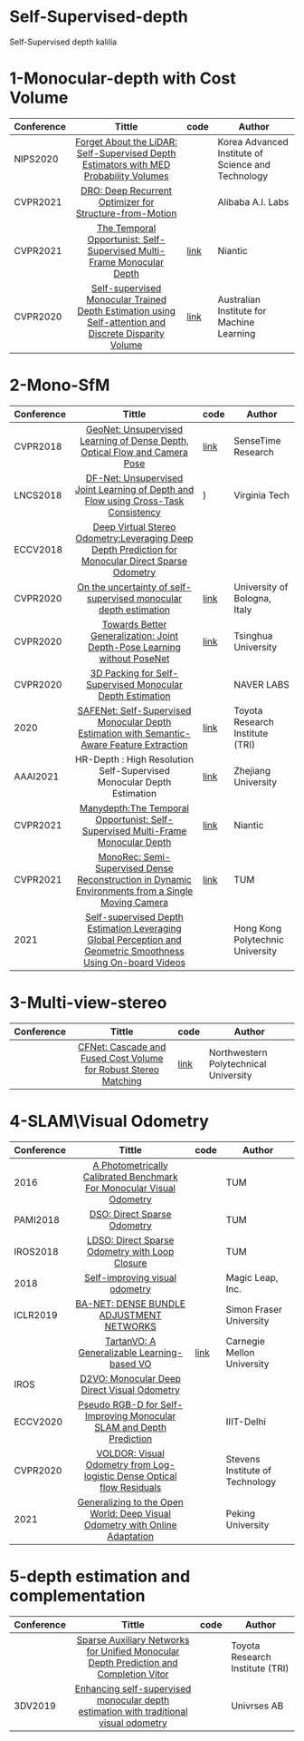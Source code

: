 # Self-Supervised-depth
Self-Supervised depth kalilia
# 1-Monocular-depth with Cost Volume
| Conference   |     Tittle                                                                              |code|Author|
|--------------|:------------------------------------------------------------------------------------------:|----|----|
|NIPS2020      | [ Forget About the LiDAR: Self-Supervised Depth Estimators with MED Probability Volumes](https://arxiv.org/pdf/2008.03633.pdf)  ||Korea Advanced Institute of Science and Technology|
| CVPR2021     |                 [DRO: Deep Recurrent Optimizer for Structure-from-Motion](https://arxiv.org/pdf/2103.13201.pdf)                 ||Alibaba A.I. Labs|
|CVPR2021     | [The Temporal Opportunist: Self-Supervised Multi-Frame Monocular Depth](https://arxiv.org/pdf/2104.14540.pdf)|[link](https://github.com/nianticlabs/manydepth)|Niantic|
|CVPR2020   |[Self-supervised Monocular Trained Depth Estimation using Self-attention and Discrete Disparity Volume](https://arxiv.org/pdf/2003.13951.pdf)|[link](https://github.com/sjsu-smart-lab/Self-supervised-Monocular-Trained-Depth-Estimation-using-Self-attention-and-Discrete-Disparity-Volum)|Australian Institute for Machine Learning|

# 2-Mono-SfM
| Conference   |     Tittle                                                                              |code|Author|
|--------------|:-------------------------------------------------------------------------------------------:|----|-----|
| CVPR2018    |[GeoNet: Unsupervised Learning of Dense Depth, Optical Flow and Camera Pose](http://arxiv.org/abs/1803.02276)                 |[link](https://github.com/yzcjtr/GeoNet)|SenseTime Research|
| LNCS2018    |[DF-Net: Unsupervised Joint Learning of Depth and Flow using Cross-Task Consistency](http://arxiv.org/abs/1809.01649)                 |)|Virginia Tech|
| ECCV2018    |                 [Deep Virtual Stereo Odometry:Leveraging Deep Depth Prediction for Monocular Direct Sparse Odometry](https://arxiv.org/pdf/1807.02570)                 ||
|CVPR2020   | [On the uncertainty of self-supervised monocular depth estimation](http://arxiv.org/abs/2005.06209)|[link](https://github.com/mattpoggi/mono-uncertainty)|University of Bologna, Italy|
|CVPR2020   | [Towards Better Generalization: Joint Depth-Pose Learning without PoseNet](http://arxiv.org/abs/2004.01314)|[link](https://github.com/B1ueber2y/TrianFlow)|Tsinghua University|
|CVPR2020   | [3D Packing for Self-Supervised Monocular Depth Estimation](http://arxiv.org/abs/1905.02693)||NAVER LABS|
|2020   | [SAFENet: Self-Supervised Monocular Depth Estimation with Semantic-Aware Feature Extraction](http://arxiv.org/abs/2010.02893)|[link](https://github.com/TRI-ML/packnet-sfm)|Toyota Research Institute (TRI)|
|AAAI2021|HR-Depth : High Resolution Self-Supervised Monocular Depth Estimation|[link](https://github.com/shawLyu/HR-Depth)|Zhejiang University|
|CVPR2021     | [Manydepth:The Temporal Opportunist: Self-Supervised Multi-Frame Monocular Depth](https://arxiv.org/pdf/2104.14540.pdf)|[link](http://arxiv.org/abs/2106.03505)|Niantic|
|CVPR2021     | [MonoRec: Semi-Supervised Dense Reconstruction in Dynamic Environments from a Single Moving Camera](http://arxiv.org/abs/2011.11814)|[link](https://vision.in.tum.de/research/monorec)|TUM|
|2021     | [Self-supervised Depth Estimation Leveraging Global Perception and Geometric Smoothness Using On-board Videos](http://arxiv.org/abs/2011.11814)||Hong Kong Polytechnic University|

# 3-Multi-view-stereo
| Conference   |     Tittle                                                                              |code|Author|
|--------------|:-------------------------------------------------------------------------------------------:|----|-----|
||                 [CFNet: Cascade and Fused Cost Volume for Robust Stereo Matching](http://arxiv.org/abs/2104.04314)                 |[link](https://github.com/gallenszl/CFNet)|Northwestern Polytechnical University|
# 4-SLAM\Visual Odometry
| Conference   |     Tittle                                                                              |code|Author|
|--------------|:-------------------------------------------------------------------------------------------:|----|-----|
|2016|                 [A Photometrically Calibrated Benchmark For Monocular Visual Odometry](http://arxiv.org/abs/1607.02555)                 ||TUM|
|PAMI2018|                 [DSO: Direct Sparse Odometry](http://arxiv.org/abs/1607.02565)                 ||TUM|
|IROS2018|                 [LDSO: Direct Sparse Odometry with Loop Closure](http://arxiv.org/abs/1808.01111)                 ||TUM|
|2018|                 [Self-improving visual odometry](http://arxiv.org/abs/1812.03245)                 ||Magic Leap, Inc.|
|ICLR2019|                 [BA-NET: DENSE BUNDLE ADJUSTMENT NETWORKS](http://arxiv.org/abs/1806.04807)                 ||Simon Fraser University|
|     |                 [TartanVO: A Generalizable Learning-based VO](https://arxiv.org/pdf/2011.00359.pdf)                 |[link](https://github.com/castacks/tartanvo)|Carnegie Mellon University|
| IROS     |                 [D2VO: Monocular Deep Direct Visual Odometry](https://arxiv.org/pdf/2103.13201.pdf)                 |||
| ECCV2020     |                 [Pseudo RGB-D for Self-Improving Monocular SLAM and Depth Prediction](http://arxiv.org/abs/2004.10681)                 ||IIIT-Delhi|
| CVPR2020     |                 [VOLDOR: Visual Odometry from Log-logistic Dense Optical flow Residuals](http://arxiv.org/abs/2104.06789)                 ||Stevens Institute of Technology|
| 2021    |                 [Generalizing to the Open World: Deep Visual Odometry with Online Adaptation](http://arxiv.org/abs/2103.15279)                 ||Peking University|
# 5-depth estimation and complementation
| Conference   |     Tittle                                                                              |code|Author|
|--------------|:-------------------------------------------------------------------------------------------:|----|-----|
|| [Sparse Auxiliary Networks for Unified Monocular Depth Prediction and Completion Vitor](http://arxiv.org/abs/2103.16690)   ||Toyota Research Institute (TRI)|
|3DV2019| [Enhancing self-supervised monocular depth estimation with traditional visual odometry](http://arxiv.org/abs/1908.03127)   ||Univrses AB|
